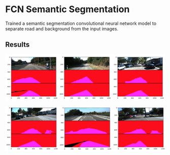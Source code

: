 # FCN Semantic Segmentation
Trained a semantic segmentation convolutional neural network model to separate road and background from the input images.

## Results
![screenshots](screenshots/ss1.png "")

![screenshots](screenshots/ss2.png "")
